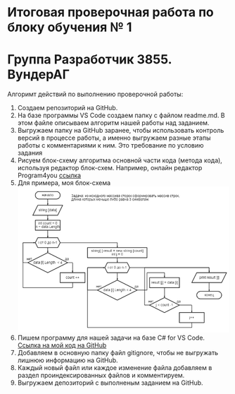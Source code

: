 # Итоговая проверочная работа по блоку обучения № 1
# Группа Разработчик 3855. ВундерАГ

Алгоримт действий по выполнению проверочной работы:
1. Создаем репозиторий на GitHub.
2. На базе программы VS Code создаем папку с файлом readme.md.  В этом файле описываем алгоритм нашей работы над заданием.
3. Выгружаем папку на GitHub заранее, чтобы использовать контроль версий в процессе работы, а именно выгружаем разные этапы работы с комментариями к ним. Это требование по условию задания
4. Рисуем блок-схему алгоритма основной части кода (метода кода), используя редактор блок-схем. Например, онлайн редактор Program4you [ссылка](https://programforyou.ru/block-diagram-redactor)
5. Для примера, моя блок-схема
![моя блок схема](block_diagram_Testwork.png) 
6. Пишем программу для нашей задачи на базе C# for VS Code. [Ссылка на мой код на GitHub](https://github.com/AngelikaWunder/Testwork_03_23/blob/main/Task/Program.cs)
7. Добавляем в основную папку файл gitignorе, чтобы не выгружать лишнюю информацию на GitHub.
8. Каждый новый файл или каждое изменение файла добавляем в раздел проиндексированных файлов и комментируем. 
9. Выгружаем депозиторий с выполненым заданием на GitHub.